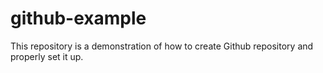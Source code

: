 # github-example
This repository is a demonstration of how to create Github repository and properly set it up.

